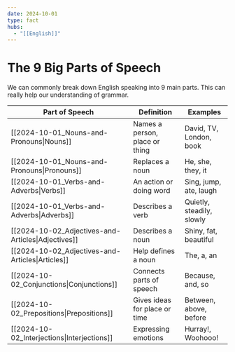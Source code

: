 ```yaml
---
date: 2024-10-01
type: fact
hubs:
  - "[[English]]"
---
```


# The 9 Big Parts of Speech

We can commonly break down English speaking into 9 main parts. This can really help our understanding of grammar.

| Part of Speech | Definition | Examples |
|----------------|------------|----------|
| [[2024-10-01_Nouns-and-Pronouns\|Nouns]] | Names a person, place or thing | David, TV, London, book |
| [[2024-10-01_Nouns-and-Pronouns\|Pronouns]] | Replaces a noun | He, she, they, it |
| [[2024-10-01_Verbs-and-Adverbs\|Verbs]] | An action or doing word | Sing, jump, ate, laugh |
| [[2024-10-01_Verbs-and-Adverbs\|Adverbs]] | Describes a verb | Quietly, steadily, slowly |
| [[2024-10-02_Adjectives-and-Articles\|Adjectives]] | Describes a noun | Shiny, fat, beautiful |
| [[2024-10-02_Adjectives-and-Articles\|Articles]] | Help defines a noun | The, a, an |
| [[2024-10-02_Conjunctions\|Conjunctions]] | Connects parts of speech | Because, and, so |
| [[2024-10-02_Prepositions\|Prepositions]] | Gives ideas for place or time | Between, above, before |
| [[2024-10-02_Interjections\|Interjections]] | Expressing emotions | Hurray!, Woohooo! |
